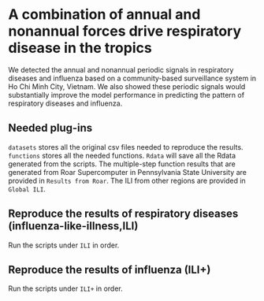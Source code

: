 # A combination of annual and nonannual forces drive respiratory disease in the tropics

We detected the annual and nonannual periodic signals in respiratory diseases and influenza based on a community-based surveillance system in Ho Chi Minh City, Vietnam. We also showed these periodic signals would substantially improve the model performance in predicting the pattern of respiratory diseases and influenza.  

## Needed plug-ins 
`datasets` stores all the original csv files needed to reproduce the results.
`functions` stores all the needed functions.
`Rdata` will save all the Rdata generated from the scripts. The multiple-step function results that are generated from Roar Supercomputer in Pennsylvania State University are provided in `Results from Roar`. The ILI from other regions are provided in `Global ILI`.

## Reproduce the results of respiratory diseases (influenza-like-illness,ILI)
Run the scripts under `ILI` in order.

## Reproduce the results of influenza (ILI+)
Run the scripts under `ILI+` in order.

